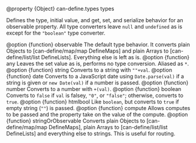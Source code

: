 @property {Object} can-define.types types

Defines the type, initial value, and get, set, and serialize behavior for an
observable property. All type converters leave `null` and `undefined` as is except for
the `"boolean"` type converter.

@option {function} observable The default type behavior. It converts plain Objects to
[can-define/map/map DefineMaps] and plain Arrays to [can-define/list/list DefineLists]. Everything else is left as is.
@option {function} any Leaves the set value as is, performs no type conversion. Aliased as `*`.
@option {function} string Converts to a string with `""+val`.
@option {function} date Converts to a JavaScript date using `Date.parse(val)` if a string is given or `new Date(val)` if a number is passed.
@option {function} number Converts to a number with `+(val)`.
@option {function} boolean Converts to `false` if `val` is falsey, `"0"`, or `"false"`; otherwise, converts to `true`.
@option {function} htmlbool Like `boolean`, but converts to `true` if empty string (`""`) is passed.
@option {function} compute Allows computes to be passed and the property take on the value of the compute.
@option {function} stringOrObservable Converts plain Objects to [can-define/map/map DefineMaps], plain Arrays to [can-define/list/list DefineLists] and everything else to strings.  This is useful for routing.
